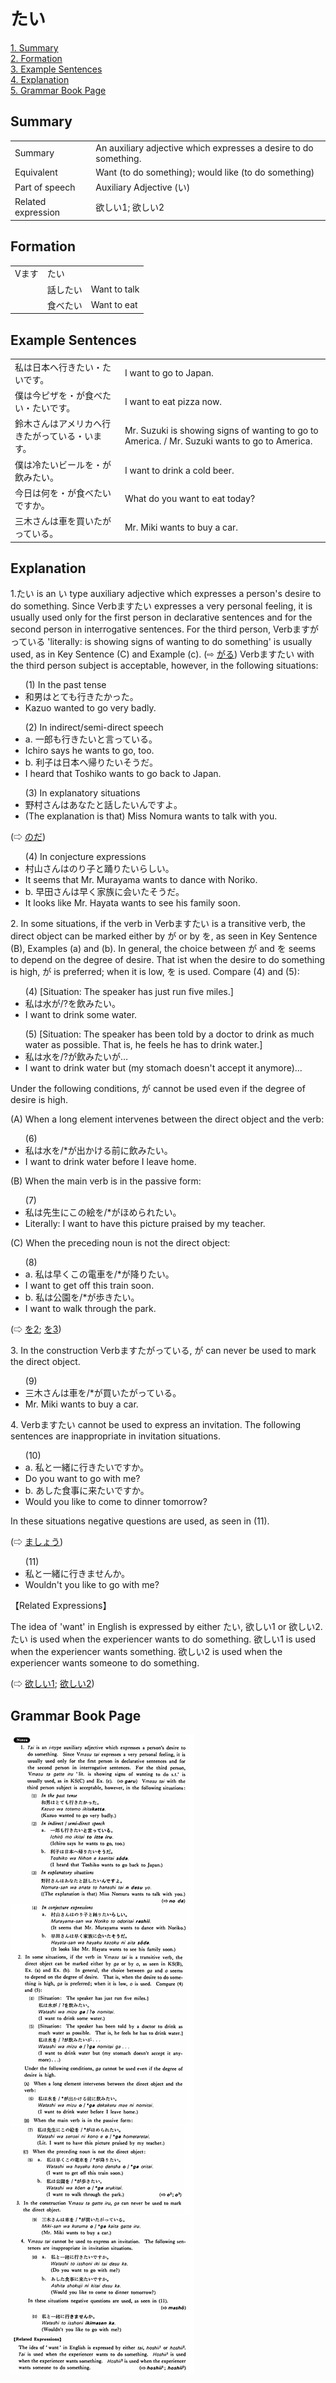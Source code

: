 # たい

[1. Summary](#summary)<br>
[2. Formation](#formation)<br>
[3. Example Sentences](#example-sentences)<br>
[4. Explanation](#explanation)<br>
[5. Grammar Book Page](#grammar-book-page)<br>


## Summary

<table><tr>   <td>Summary</td>   <td>An auxiliary adjective which expresses a desire to do something.</td></tr><tr>   <td>Equivalent</td>   <td>Want (to do something); would like (to do something)</td></tr><tr>   <td>Part of speech</td>   <td>Auxiliary Adjective (い)</td></tr><tr>   <td>Related expression</td>   <td>欲しい1; 欲しい2</td></tr></table>

## Formation

<table class="table"> <tbody><tr class="tr head"> <td class="td"><span class="bold"><span>Vます</span></span></td> <td class="td"><span class="concept">たい</span> </td> <td class="td"><span>&nbsp;</span></td> </tr> <tr class="tr"> <td class="td"><span>&nbsp;</span></td> <td class="td"><span>話し<span class="concept">たい</span></span> </td> <td class="td"><span>Want    to talk</span></td> </tr> <tr class="tr"> <td class="td"><span>&nbsp;</span></td> <td class="td"><span>食べ<span class="concept">たい</span></span> </td> <td class="td"><span>Want    to eat</span></td> </tr></tbody></table>

## Example Sentences

<table><tr>   <td>私は日本へ行きたい・たいです。</td>   <td>I want to go to Japan.</td></tr><tr>   <td>僕は今ピザを・が食べたい・たいです。</td>   <td>I want to eat pizza now.</td></tr><tr>   <td>鈴木さんはアメリカへ行きたがっている・います。</td>   <td>Mr. Suzuki is showing signs of wanting to go to America. / Mr. Suzuki wants to go to America.</td></tr><tr>   <td>僕は冷たいビールを・が飲みたい。</td>   <td>I want to drink a cold beer.</td></tr><tr>   <td>今日は何を・が食べたいですか。</td>   <td>What do you want to eat today?</td></tr><tr>   <td>三木さんは車を買いたがっている。</td>   <td>Mr. Miki wants to buy a car.</td></tr></table>

## Explanation

<p>1.<span class="cloze">たい</span> is an い type auxiliary adjective which expresses a person's desire to do something. Since Verbます<span class="cloze">たい</span> expresses a very personal feeling, it is usually used only for the first person in declarative sentences and for the second person in interrogative sentences. For the third person, Verbますがっている 'literally: is showing signs of wanting to do something' is usually used, as in Key Sentence (C) and Example (c). (⇨ <a href="#㊦ がる">がる</a>) Verbます<span class="cloze">たい</span> with the third person subject is acceptable, however, in the following situations:</p>  <ul>(1) In the past tense <div class="divide"></div> <li>和男はとても行き<span class="cloze">たかった</span>。</li> <li>Kazuo wanted to go very badly.</li> </ul>  <ul>(2) In indirect/semi-direct speech <div class="divide"></div> <li>a. 一郎も行き<span class="cloze">たい</span>と言っている。</li> <li>Ichiro says he wants to go, too.</li> <div class="divide"></div> <li>b. 利子は日本へ帰り<span class="cloze">たい</span>そうだ。</li> <li>I heard that Toshiko wants to go back to Japan.</li> </ul>  <ul>(3) In explanatory situations <div class="divide"></div> <li>野村さんはあなたと話し<span class="cloze">たい</span>んですよ。</li> <li>(The explanation is that) Miss Nomura wants to talk with you.</li> </ul>  <p>(⇨ <a href="#㊦ のだ">のだ</a>)</p>  <ul>(4) In conjecture expressions <li>村山さんはのり子と踊り<span class="cloze">たい</span>らしい。</li> <li>It seems that Mr. Murayama wants to dance with Noriko.</li> <div class="divide"></div> <li>b. 早田さんは早く家族に会い<span class="cloze">た</span>そうだ。</li> <li>It looks like Mr. Hayata wants to see his family soon.</li> </ul>  <p>2. In some situations, if the verb in Verbます<span class="cloze">たい</span> is a transitive verb, the direct object can be marked either by が or by を, as seen in Key Sentence (B), Examples (a) and (b). In general, the choice between が and を seems to depend on the degree of desire. That ist when the desire to do something is high, が is preferred; when it is low, を is used. Compare (4) and (5):</p>   <ul>(4) [Situation: The speaker has just run five miles.] <div class="divide"></div> <li>私は水が/?を飲み<span class="cloze">たい</span>。</li> <li>I want to drink some water.</li> </ul>  <ul>(5) [Situation: The speaker has been told by a doctor to drink as much water as possible. That is, he feels he has to drink water.] <div class="divide"></div> <li>私は水を/?が飲み<span class="cloze">たい</span>が…</li> <li>I want to drink water but (my stomach doesn't accept it anymore)...</li> </ul>  <p>Under the following conditions, が cannot be used even if the degree of desire is high.</p>  <p>(A) When a long element intervenes between the direct object and the verb:</p>  <ul>(6) <li>私は水を/*が出かける前に飲み<span class="cloze">たい</span>。</li> <li>I want to drink water before I leave home.</li> </ul>  <p>(B) When the main verb is in the passive form:</p>  <ul>(7) <li>私は先生にこの絵を/*がほめられ<span class="cloze">たい</span>。</li> <li>Literally: I want to have this picture praised by my teacher.</li> </ul>  <p>(C) When the preceding noun is not the direct object:</p>  <ul>(8)  <li>a. 私は早くこの電車を/*が降り<span class="cloze">たい</span>。</li> <li>I want to get off this train soon.</li> <div class="divide"></div> <li>b. 私は公園を/*が歩き<span class="cloze">たい</span>。</li> <li>I want to walk through the park.</li> </ul>  <p>(⇨ <a href="#㊦ を (2)">を2</a>; <a href="#㊦ を (3)">を3</a>)</p>  <p>3. In the construction Verbますたがっている, が can never be used to mark the direct object.</p>  <ul>(9) <li>三木さんは車を/*が買いたがっている。</li> <li>Mr. Miki wants to buy a car.</li> </ul>  <p>4. Verbます<span class="cloze">たい</span> cannot be used to express an invitation. The following sentences are inappropriate in invitation situations.</p>  <ul>(10) <li>a. 私と一緒に行き<span class="cloze">たい</span>ですか。</li> <li>Do you want to go with me?</li> <div class="divide"></div> <li>b. あした食事に来<span class="cloze">たい</span>ですか。</li> <li>Would you like to come to dinner tomorrow?</li> </ul>  <p>In these situations negative questions are used, as seen in (11).</p>  <p>(⇨ <a href="#㊦ ましょう">ましょう</a>)</p>  <ul>(11) <li>私と一緒に行きませんか。</li> <li>Wouldn't you like to go with me?</li> </ul>  <p>【Related Expressions】</p>  <p>The idea of 'want' in English is expressed by either <span class="cloze">たい</span>, 欲しい1 or 欲しい2. <span class="cloze">たい</span> is used when the experiencer wants to do something. 欲しい1 is used when the experiencer wants something. 欲しい2 is used when the experiencer wants someone to do something.</p>   <p>(⇨ <a href="#㊦ 欲しい・ほしい (1)">欲しい1</a>; <a href="#㊦ 欲しい・ほしい (2)">欲しい2</a>)</p>

## Grammar Book Page

![](../img/Basicたい.png)

